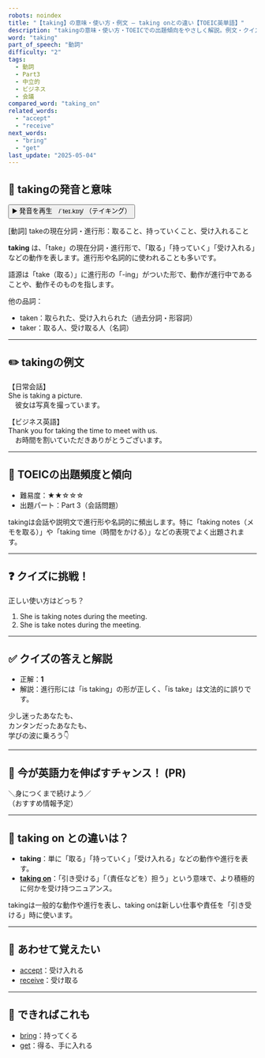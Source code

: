 ```yaml
---
robots: noindex
title: "【taking】の意味・使い方・例文 ― taking onとの違い【TOEIC英単語】"
description: "takingの意味・使い方・TOEICでの出題傾向をやさしく解説。例文・クイズ付きでtaking onとの違いもわかりやすく学べます。"
word: "taking"
part_of_speech: "動詞"
difficulty: "2"
tags:
  - 動詞
  - Part3
  - 中立的
  - ビジネス
  - 会議
compared_word: "taking_on"
related_words:
  - "accept"
  - "receive"
next_words:
  - "bring"
  - "get"
last_update: "2025-05-04"
---
```


## 🔰 takingの発音と意味

<button class="play-audio" onclick="playTTS('taking')">
  <span class="play-audio-main">
    ▶️ 発音を再生　/ˈteɪ.kɪŋ/
  </span>
  <span class="play-audio-sub">
    （テイキング）
  </span>
</button>

[動詞] takeの現在分詞・進行形：取ること、持っていくこと、受け入れること

**taking** は、「take」の現在分詞・進行形で、「取る」「持っていく」「受け入れる」などの動作を表します。進行形や名詞的に使われることも多いです。

語源は「take（取る）」に進行形の「-ing」がついた形で、動作が進行中であることや、動作そのものを指します。

他の品詞：  
- taken：取られた、受け入れられた（過去分詞・形容詞）
- taker：取る人、受け取る人（名詞）

---

## ✏️ takingの例文

【日常会話】  
She is taking a picture.  
　彼女は写真を撮っています。

【ビジネス英語】  
Thank you for taking the time to meet with us.  
　お時間を割いていただきありがとうございます。

---

## 🎯 TOEICの出題頻度と傾向

- 難易度：★★☆☆☆
- 出題パート：Part 3（会話問題）

takingは会話や説明文で進行形や名詞的に頻出します。特に「taking notes（メモを取る）」や「taking time（時間をかける）」などの表現でよく出題されます。

---

## ❓ クイズに挑戦！

正しい使い方はどっち？

1. She is taking notes during the meeting.  
2. She is take notes during the meeting.

---

## ✅ クイズの答えと解説

- 正解：**1**
- 解説：進行形には「is taking」の形が正しく、「is take」は文法的に誤りです。

少し迷ったあなたも、  
カンタンだったあなたも、  
学びの波に乗ろう👇️

---

## 🚀 今が英語力を伸ばすチャンス！ (PR)

<div class="info-center">
＼身につくまで続けよう／<br>  
（おすすめ情報予定）
</div>

---

## 🤔  taking on との違いは？

- **taking**：単に「取る」「持っていく」「受け入れる」などの動作や進行を表す。
- **[taking on](/taking_on)**：「引き受ける」「（責任などを）担う」という意味で、より積極的に何かを受け持つニュアンス。

takingは一般的な動作や進行を表し、taking onは新しい仕事や責任を「引き受ける」時に使います。

---

## 🧩 あわせて覚えたい

- [accept](/accept)：受け入れる
- [receive](/receive)：受け取る

---

## 📖 できればこれも

- [bring](/bring)：持ってくる
- [get](/get)：得る、手に入れる

<!-- cvid: aid01_bid24 -->

